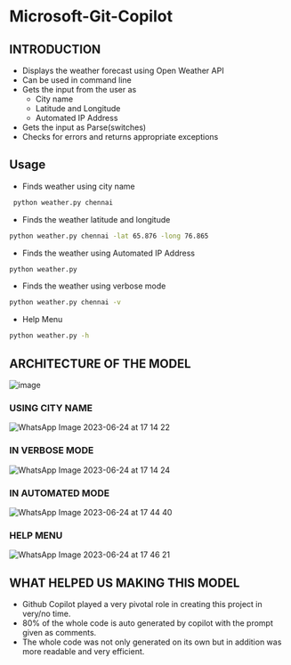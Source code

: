 # Microsoft-Git-Copilot

## INTRODUCTION
- Displays the weather forecast using Open Weather API
- Can be used in command line
- Gets the input from the user as
   - City name
   - Latitude and Longitude
   - Automated IP Address
- Gets the input as Parse(switches)
- Checks for errors and returns appropriate exceptions


## Usage
- Finds weather using city name
```zsh
 python weather.py chennai
 ```

- Finds the weather latitude and longitude
```zsh
python weather.py chennai -lat 65.876 -long 76.865
```

- Finds the weather using Automated IP Address
```zsh
python weather.py 
```

- Finds the weather using verbose mode
```zsh
python weather.py chennai -v 
```

- Help Menu
```zsh
python weather.py -h
```


## ARCHITECTURE OF THE MODEL
![image](https://github.com/Harishspice/Microsoft-Git-Copilot/assets/117935868/0ffcfaaf-cb8b-43a7-af8a-a679dd6eca7f)



### USING CITY NAME
![WhatsApp Image 2023-06-24 at 17 14 22](https://github.com/Harishspice/Microsoft-Git-Copilot/assets/117935868/5e350eec-b2fc-46f8-afa3-0c6359265c16)



### IN VERBOSE MODE 
![WhatsApp Image 2023-06-24 at 17 14 24](https://github.com/Harishspice/Microsoft-Git-Copilot/assets/117935868/cb279cc1-0f3d-4fbe-95c9-e81c6550497a)



### IN AUTOMATED MODE
![WhatsApp Image 2023-06-24 at 17 44 40](https://github.com/Harishspice/Microsoft-Git-Copilot/assets/117935868/715be4f8-188e-4207-9286-8f8bbb443024)

### HELP MENU
![WhatsApp Image 2023-06-24 at 17 46 21](https://github.com/Harishspice/Microsoft-Git-Copilot/assets/117935868/638e2878-f035-4a05-a502-b4a91e6b9125)

## WHAT HELPED US MAKING THIS MODEL
-  Github Copilot played a very pivotal role in creating this project in very/no time.
-  80% of the whole code is auto generated by copilot with the prompt given as comments.
-  The whole code was not only generated on its own but in addition was more readable and very efficient.
  
